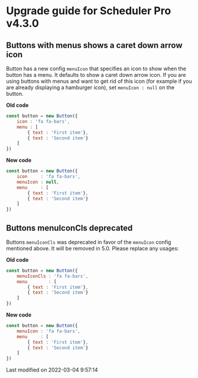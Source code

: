 # Upgrade guide for Scheduler Pro v4.3.0

## Buttons with menus shows a caret down arrow icon

Button has a new config `menuIcon` that specifies an icon to show when the button has a menu. It defaults to show a
caret down arrow icon. If you are using buttons with menus and want to get rid of this icon (for example if you are
already displaying a hamburger icon), set `menuIcon : null` on the button.

**Old code**

```javascript
const button = new Button({
    icon : 'fa fa-bars',
    menu : [
        { text : 'First item'},
        { text : 'Second item'}
    ]
})
```

**New code**

```javascript
const button = new Button({
    icon     : 'fa fa-bars',
    menuIcon : null,
    menu     : [
        { text : 'First item'},
        { text : 'Second item'}
    ]
})
```

## Buttons menuIconCls deprecated

Buttons `menuIconCls` was deprecated in favor of the `menuIcon` config mentioned above. It will be removed in 5.0.
Please replace any usages:

**Old code**

```javascript
const button = new Button({
    menuIconCls : 'fa fa-bars',
    menu        : [
        { text : 'First item'},
        { text : 'Second item'}
    ]
})
```

**New code**

```javascript
const button = new Button({
    menuIcon : 'fa fa-bars',
    menu     : [
        { text : 'First item'},
        { text : 'Second item'}
    ]
})
```


<p class="last-modified">Last modified on 2022-03-04 9:57:14</p>